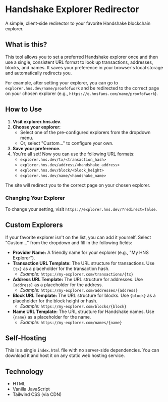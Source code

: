 # Handshake Explorer Redirector

A simple, client-side redirector to your favorite Handshake blockchain explorer.

## What is this?

This tool allows you to set a preferred Handshake explorer once and then use a single, consistent URL format to look up transactions, addresses, blocks, and names. It saves your preference in your browser's local storage and automatically redirects you.

For example, after setting your explorer, you can go to `explorer.hns.dev/name/proofofwork` and be redirected to the correct page on your chosen explorer (e.g., `https://e.hnsfans.com/name/proofofwork`).

## How to Use

1.  **Visit explorer.hns.dev**.
2.  **Choose your explorer:**
    - Select one of the pre-configured explorers from the dropdown menu.
    - Or, select "Custom..." to configure your own.
3.  **Save your preference.**
4.  You're all set! Now you can use the following URL formats:
    - `explorer.hns.dev/tx/<transaction_hash>`
    - `explorer.hns.dev/address/<handshake_address>`
    - `explorer.hns.dev/block/<block_height>`
    - `explorer.hns.dev/name/<handshake_name>`

The site will redirect you to the correct page on your chosen explorer.

### Changing Your Explorer

To change your setting, visit `https://explorer.hns.dev/?redirect=false`.

## Custom Explorers

If your favorite explorer isn't on the list, you can add it yourself. Select "Custom..." from the dropdown and fill in the following fields:

- **Provider Name:** A friendly name for your explorer (e.g., "My HNS Explorer").
- **Transaction URL Template:** The URL structure for transactions. Use `{tx}` as a placeholder for the transaction hash.
  - _Example:_ `https://my-explorer.com/transactions/{tx}`
- **Address URL Template:** The URL structure for addresses. Use `{address}` as a placeholder for the address.
  - _Example:_ `https://my-explorer.com/addresses/{address}`
- **Block URL Template:** The URL structure for blocks. Use `{block}` as a placeholder for the block height or hash.
  - _Example:_ `https://my-explorer.com/blocks/{block}`
- **Name URL Template:** The URL structure for Handshake names. Use `{name}` as a placeholder for the name.
  - _Example:_ `https://my-explorer.com/names/{name}`

## Self-Hosting

This is a single `index.html` file with no server-side dependencies. You can download it and host it on any static web hosting service.

## Technology

- HTML
- Vanilla JavaScript
- Tailwind CSS (via CDN)
